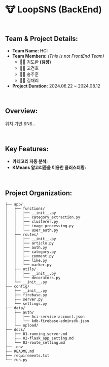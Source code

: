 # 🐮 LoopSNS (BackEnd)

<br/>

## **Team & Project Details:**
- **Team Name:** HCI
- **Team Members:** *(This is not FrontEnd Team)*
    - 🧑‍⚖️ 김도환 **(팀장)**
    - 🧑‍💻 고건호
    - 🧑‍💻 송주훈
    - 👩‍💻 김채리
- **Project Duration:** 2024.06.22 ~ 2024.08.12

<br/>

## **Overview:**
위치 기반 SNS.. 

<br/>

## **Key Features:**
- **카테고리 자동 분석:** 
- **KMeans 알고리즘을 이용한 클러스터링:** 

<br/>

## **Project Organization:**
```
├── app/
│   ├── functions/
│   │   ├── __init__.py
│   │   ├── category_extraction.py
│   │   ├── clusterer.py
│   │   ├── image_processing.py
│   │   └── user_auth.py
│   ├── routes/
│   │   ├── __init__.py
│   │   ├── article.py
│   │   ├── auth.py
│   │   ├── category.py
│   │   ├── comment.py
│   │   ├── like.py
│   │   └── marker.py
│   ├── utils/
│   │   ├── __init__.py
│   │   └── decorators.py
│   └── __init__.py
├── config/
│   ├── __init__.py
│   ├── firebase.py
│   ├── server.py
│   └── settings.py
├── data/
│   ├── auth/
│   │   ├── hci-service-account.json
│   │   └── kdb-firebase-adminsdk.json
│   └── upload/
├── docs/
│   ├── 01-running_server.md
│   ├── 02-flask_app_setting.md
│   └── 03-route_setting.md
├── .env
├── README.md
├── requirements.txt
└── run.py
```
